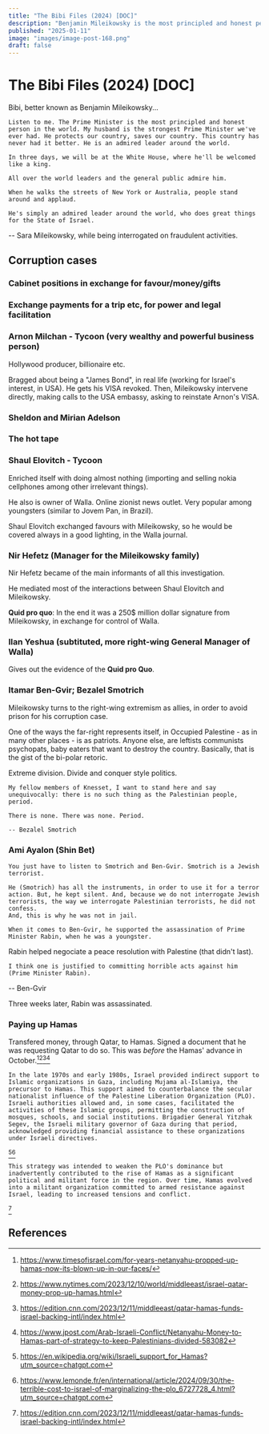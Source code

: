 ```yaml
---
title: "The Bibi Files (2024) [DOC]"
description: "Benjamin Mileikowsky is the most principled and honest person in the world, says his wife. He is an admired leader around the world. In three days, we will be at the White House, where he'll be welcomed like"
published: "2025-01-11"
image: "images/image-post-168.png"
draft: false
---
```


# The Bibi Files (2024) [DOC]

Bibi, better known as Benjamin Mileikowsky...

``` quote
Listen to me. The Prime Minister is the most principled and honest person in the world. My husband is the strongest Prime Minister we've ever had. He protects our country, saves our country. This country has never had it better. He is an admired leader around the world.

In three days, we will be at the White House, where he'll be welcomed like a king.

All over the world leaders and the general public admire him.

When he walks the streets of New York or Australia, people stand around and applaud.

He's simply an admired leader around the world, who does great things for the State of Israel.
```
-- Sara Mileikowsky, while being interrogated on fraudulent activities.


## Corruption cases

### Cabinet positions in exchange for favour/money/gifts

### Exchange payments for a trip etc, for power and legal facilitation

### Arnon Milchan - Tycoon (very wealthy and powerful business person)

Hollywood producer, billionaire etc.

Bragged about being a "James Bond", in real life (working for Israel's interest, in USA). He gets his VISA revoked. Then, Mileikowsky intervene directly, making calls to the USA embassy, asking to reinstate Arnon's VISA.

### Sheldon and Mirian Adelson

### The hot tape

### Shaul Elovitch - Tycoon

Enriched itself with doing almost nothing (importing and selling nokia cellphones among other irrelevant things).

He also is owner of Walla. Online zionist news outlet. Very popular among youngsters (similar to Jovem Pan, in Brazil). 

Shaul Elovitch exchanged favours with Mileikowsky, so he would be covered always in a good lighting, in the Walla journal.

### Nir Hefetz (Manager for the Mileikowsky family)

Nir Hefetz became of the main informants of all this investigation.

He mediated most of the interactions between Shaul Elovitch and Mileikowsky.

**Quid pro quo**:  In the end it was a 250$ million dollar signature from Mileikowsky, in exchange for control of Walla.

### Ilan Yeshua (subtituted, more right-wing General Manager of Walla)

Gives out the evidence of the **Quid pro Quo**.

### Itamar Ben-Gvir; Bezalel Smotrich

Mileikowsky turns to the right-wing extremism as allies, in order to avoid prison for his corruption case.

One of the ways the far-right represents itself, in Occupied Palestine - as in many other places - is as patriots. Anyone else, are leftists communists psychopats, baby eaters that want to destroy the country. Basically, that is the gist of the bi-polar retoric.

Extreme division. Divide and conquer style politics.

``` quote
My fellow members of Knesset, I want to stand here and say unequivocally: there is no such thing as the Palestinian people, period.

There is none. There was none. Period.

-- Bezalel Smotrich
```

### Ami Ayalon (Shin Bet)

``` quote
You just have to listen to Smotrich and Ben-Gvir. Smotrich is a Jewish terrorist.
```

``` quote
He (Smotrich) has all the instruments, in order to use it for a terror action. But, he kept silent. And, because we do not interrogate Jewish terrorists, the way we interrogate Palestinian terrorists, he did not confess.
And, this is why he was not in jail.

When it comes to Ben-Gvir, he supported the assassination of Prime Minister Rabin, when he was a youngster.
```

Rabin helped negociate a peace resolution with Palestine (that didn't last).

``` quote
I think one is justified to committing horrible acts against him (Prime Minister Rabin).
```
-- Ben-Gvir

Three weeks later, Rabin was assassinated.

### Paying up Hamas

Transfered money, through Qatar, to Hamas. Signed a document that he was requesting Qatar to do so. This was *before* the Hamas' advance in October.[^1][^2][^3][^4]

``` quote 
In the late 1970s and early 1980s, Israel provided indirect support to Islamic organizations in Gaza, including Mujama al-Islamiya, the precursor to Hamas. This support aimed to counterbalance the secular nationalist influence of the Palestine Liberation Organization (PLO). Israeli authorities allowed and, in some cases, facilitated the activities of these Islamic groups, permitting the construction of mosques, schools, and social institutions. Brigadier General Yitzhak Segev, the Israeli military governor of Gaza during that period, acknowledged providing financial assistance to these organizations under Israeli directives.  
```
[^5][^6]

``` quote
This strategy was intended to weaken the PLO's dominance but inadvertently contributed to the rise of Hamas as a significant political and militant force in the region. Over time, Hamas evolved into a militant organization committed to armed resistance against Israel, leading to increased tensions and conflict.
```
[^7]


## References

[^1]: https://www.timesofisrael.com/for-years-netanyahu-propped-up-hamas-now-its-blown-up-in-our-faces/
[^2]: https://www.nytimes.com/2023/12/10/world/middleeast/israel-qatar-money-prop-up-hamas.html
[^3]: https://edition.cnn.com/2023/12/11/middleeast/qatar-hamas-funds-israel-backing-intl/index.html
[^4]: https://www.jpost.com/Arab-Israeli-Conflict/Netanyahu-Money-to-Hamas-part-of-strategy-to-keep-Palestinians-divided-583082
[^5]: https://en.wikipedia.org/wiki/Israeli_support_for_Hamas?utm_source=chatgpt.com
[^6]: https://www.lemonde.fr/en/international/article/2024/09/30/the-terrible-cost-to-israel-of-marginalizing-the-plo_6727728_4.html?utm_source=chatgpt.com
[^7]: https://edition.cnn.com/2023/12/11/middleeast/qatar-hamas-funds-israel-backing-intl/index.html








